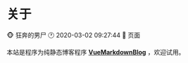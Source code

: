 # 关于 
:monkey_face: 狂奔的男尸  :clock1: 2020-03-02 09:27:44  :open_file_folder:   页面

本站是程序为纯静态博客程序 [**VueMarkdownBlog**](https://github.com/mzhren/VueMarkdownBlog)  ，欢迎试用。
